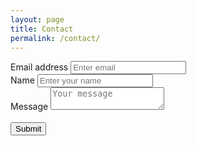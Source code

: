 ```yaml
---
layout: page
title: Contact
permalink: /contact/
---
```


<form accept-charset="UTF-8" action="https://formspree.io/f/mjvlaznv" method="POST">
      <div class="form-group">
        <label for="email">Email address</label>
        <input type="email" name="email" class="form-control" id="email" placeholder="Enter email" required>
      </div>
      <div class="form-group">
        <label for="name">Name</label>
        <input type="text" name="name" class="form-control" id="name" placeholder="Enter your name" required>
      </div>
      <!-- <hr> -->
      <div class="form-group">
		<label for="msg">Message</label>
	    <textarea name="message" class="form-control" id="message" placeholder="Your message" required></textarea>
      </div>
      <!-- <hr> -->
      <div class="g-recaptcha" data-sitekey="6Ld23IYfAAAAAPEblWZSCtHZTMr55BRJ2-tCJoiJ"></div>
      <br/>
      <button type="submit" class="btn btn-primary">Submit</button>
</form>
